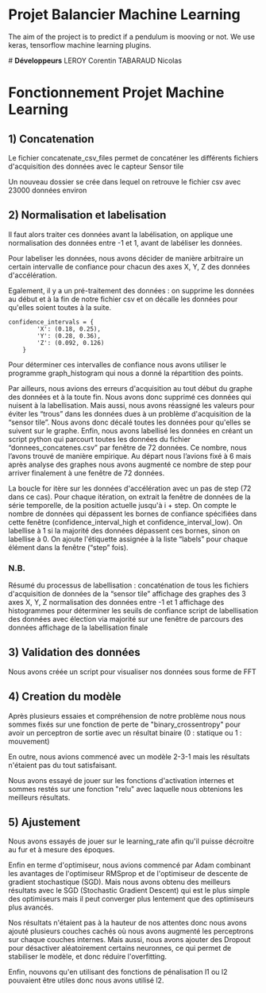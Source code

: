 # Projet Balancier Machine Learning
The aim of the project is to predict if a pendulum is mooving or not. We use keras, tensorflow machine learning plugins.

﻿# **Développeurs** 
LEROY Corentin
TABARAUD Nicolas

# **Fonctionnement Projet Machine Learning**


## **1) Concatenation**

Le fichier concatenate_csv_files permet de concaténer les différents fichiers d'acquisition des données avec le capteur Sensor tile

Un nouveau dossier se crée dans lequel on retrouve le fichier csv avec 23000 données environ

## **2) Normalisation et labelisation**

Il faut alors traiter ces données avant la labélisation, on applique une normalisation des données entre -1 et 1, avant de labéliser les données.

Pour labeliser les données, nous avons décider de manière arbitraire un certain intervalle de confiance pour chacun des axes X, Y, Z des données d'accélération.

Egalement, il y a un pré-traitement des données :  on supprime les données au début et à la fin de notre fichier csv et on décalle les données pour qu'elles soient toutes à la suite.

```
confidence_intervals = {
        'X': (0.18, 0.25),
        'Y': (0.28, 0.36),
        'Z': (0.092, 0.126)
    }
```

Pour déterminer ces intervalles de confiance nous avons utiliser le programme graph_histogram qui nous a donné la répartition des points.

Par ailleurs, nous avions des erreurs d'acquisition au tout début du graphe des données et à la toute fin. Nous avons donc supprimé ces données qui nuisent à la labellisation. 
Mais aussi, nous avons réassigné les valeurs pour éviter les “trous” dans les données dues à un problème d'acquisition de la “sensor tile”. Nous avons donc décalé toutes les données pour qu'elles se suivent sur le graphe.
Enfin, nous avons labellisé les données en créant un script python qui parcourt toutes les données du fichier “donnees_concatenes.csv” par fenêtre de 72 données. Ce nombre, nous l’avons trouvé de manière empirique. Au départ nous l’avions fixé à 6 mais après analyse des graphes nous avons augmenté ce nombre de step pour arriver finalement à une fenêtre de 72 données.

La boucle for itère sur les données d'accélération avec un pas de step (72 dans ce cas).
Pour chaque itération, on extrait la fenêtre de données de la série temporelle, de la position actuelle jusqu'à i + step.
On compte le nombre de données qui dépassent les bornes de confiance spécifiées dans cette fenêtre (confidence_interval_high et confidence_interval_low).
On labellise à 1 si la majorité des données dépassent ces bornes, sinon on labellise à 0.
On ajoute l'étiquette assignée à la liste “labels” pour chaque élément dans la fenêtre (“step” fois).

### **N.B.**

Résumé du processus de labellisation : 
concaténation de tous les fichiers d'acquisition de données de la “sensor tile”
affichage des graphes des 3 axes X, Y, Z
normalisation des données entre -1 et 1
affichage des histogrammes pour déterminer les seuils de confiance
script de labellisation des données avec élection via majorité sur une fenêtre de parcours des données
affichage de la labellisation finale


## **3) Validation des données**

Nous avons créée un script pour visualiser nos données sous forme de FFT

## **4) Creation du modèle**

Après plusieurs essaies et compréhension de notre problème nous nous sommes fixés sur une fonction de perte de "binary_crossentropy" pour avoir un perceptron de sortie avec un résultat binaire (0 : statique ou 1 : mouvement) 

En outre, nous avions commencé avec un modèle 2-3-1 mais les résultats n'étaient pas du tout satisfaisant.

Nous avons essayé de jouer sur les fonctions d'activation internes et sommes restés sur une fonction "relu" avec laquelle nous obtenions les meilleurs résultats.

## **5) Ajustement**

Nous avons essayés de jouer sur le learning_rate afin qu'il puisse décroitre au fur et à mesure des époques.

Enfin en terme d'optimiseur, nous avions commencé par Adam combinant les avantages de l'optimiseur RMSprop et de l'optimiseur de descente de gradient stochastique (SGD). 
Mais nous avons obtenu des meilleurs résultats avec le SGD (Stochastic Gradient Descent) qui est le plus simple des optimiseurs mais il peut converger plus lentement que des optimiseurs plus avancés.

Nos résultats n'étaient pas à la hauteur de nos attentes donc nous avons ajouté plusieurs couches cachés où nous avons augmenté les perceptrons sur chaque couches internes. Mais aussi, nous avons ajouter des Dropout pour désactiver aléatoirement certains neuronnes, ce qui permet de stabiliser le modèle, et donc réduire l'overfitting.

Enfin, nouvons qu'en utilisant des fonctions de pénalisation l1 ou l2 pouvaient être utiles donc nous avons utilisé l2.
